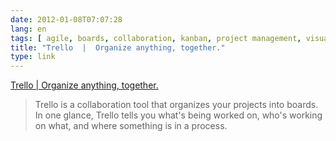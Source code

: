 ```yaml
---
date: 2012-01-08T07:07:28
lang: en
tags: [ agile, boards, collaboration, kanban, project management, visual, web app ]
title: "Trello  |  Organize anything, together."
type: link
---
```


[Trello  |  Organize anything, together.](https://trello.com/)

> Trello is a collaboration tool that organizes your projects into
> boards. In one glance, Trello tells you what's being worked on, who's
> working on what, and where something is in a process.

